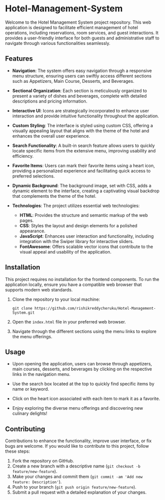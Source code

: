 # Hotel-Management-System

Welcome to the Hotel Management System project repository. This web application is designed to facilitate efficient management of hotel operations, including reservations, room services, and guest interactions. It provides a user-friendly interface for both guests and administrative staff to navigate through various functionalities seamlessly.

## Features

- **Navigation**: The system offers easy navigation through a responsive menu structure, ensuring users can swiftly access different sections such as Appetizers, Main Course, Desserts, and Beverages.
  
- **Sectional Organization**: Each section is meticulously organized to present a variety of dishes and beverages, complete with detailed descriptions and pricing information.
  
- **Interactive UI**: Icons are strategically incorporated to enhance user interaction and provide intuitive functionality throughout the application.
  
- **Custom Styling**: The interface is styled using custom CSS, offering a visually appealing layout that aligns with the theme of the hotel and enhances the overall user experience.
  
- **Search Functionality**: A built-in search feature allows users to quickly locate specific items from the extensive menu, improving usability and efficiency.
  
- **Favorite Items**: Users can mark their favorite items using a heart icon, providing a personalized experience and facilitating quick access to preferred selections.

- **Dynamic Background**: The background image, set with CSS, adds a dynamic element to the interface, creating a captivating visual backdrop that complements the theme of the hotel.

- **Technologies**: The project utilizes essential web technologies:
  - **HTML**: Provides the structure and semantic markup of the web pages.
  - **CSS**: Styles the layout and design elements for a polished appearance.
  - **JavaScript**: Enhances user interaction and functionality, including integration with the Swiper library for interactive sliders.
  - **FontAwesome**: Offers scalable vector icons that contribute to the visual appeal and usability of the application.

## Installation

This project requires no installation for the frontend components. To run the application locally, ensure you have a compatible web browser that supports modern web standards.

1. Clone the repository to your local machine:
   ```
   git clone https://github.com/rishikreddycheruku/Hotel-Management-System.git
   ```

2. Open the `index.html` file in your preferred web browser.

3. Navigate through the different sections using the menu links to explore the menu offerings.

## Usage

- Upon opening the application, users can browse through appetizers, main courses, desserts, and beverages by clicking on the respective links in the navigation menu.
  
- Use the search box located at the top to quickly find specific items by name or keyword.

- Click on the heart icon associated with each item to mark it as a favorite.

- Enjoy exploring the diverse menu offerings and discovering new culinary delights!

## Contributing

Contributions to enhance the functionality, improve user interface, or fix bugs are welcome. If you would like to contribute to this project, follow these steps:

1. Fork the repository on GitHub.
2. Create a new branch with a descriptive name (`git checkout -b feature/new-feature`).
3. Make your changes and commit them (`git commit -am 'Add new feature: Description'`).
4. Push to your branch (`git push origin feature/new-feature`).
5. Submit a pull request with a detailed explanation of your changes.
